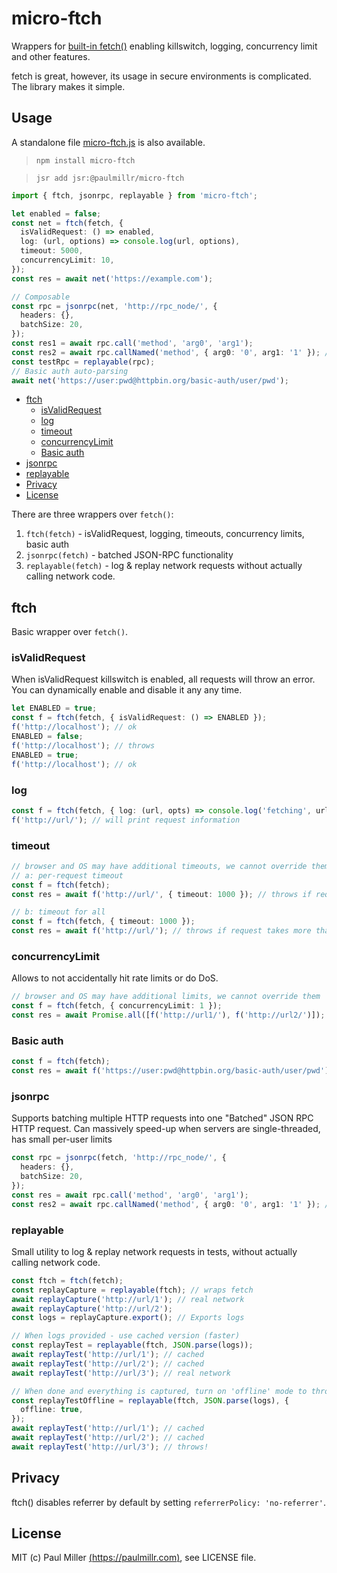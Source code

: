 # micro-ftch

Wrappers for [built-in fetch()](https://developer.mozilla.org/en-US/docs/Web/API/fetch) enabling killswitch, logging, concurrency limit and other features.

fetch is great, however, its usage in secure environments is complicated. The library makes it simple.

## Usage

A standalone file
[micro-ftch.js](https://github.com/paulmillr/micro-ftch/releases) is also available.

> `npm install micro-ftch`

> `jsr add jsr:@paulmillr/micro-ftch`

```ts
import { ftch, jsonrpc, replayable } from 'micro-ftch';

let enabled = false;
const net = ftch(fetch, {
  isValidRequest: () => enabled,
  log: (url, options) => console.log(url, options),
  timeout: 5000,
  concurrencyLimit: 10,
});
const res = await net('https://example.com');

// Composable
const rpc = jsonrpc(net, 'http://rpc_node/', {
  headers: {},
  batchSize: 20,
});
const res1 = await rpc.call('method', 'arg0', 'arg1');
const res2 = await rpc.callNamed('method', { arg0: '0', arg1: '1' }); // named arguments
const testRpc = replayable(rpc);
// Basic auth auto-parsing
await net('https://user:pwd@httpbin.org/basic-auth/user/pwd');
```

- [ftch](#ftch)
  - [isValidRequest](#isValidRequest)
  - [log](#log)
  - [timeout](#timeout)
  - [concurrencyLimit](#concurrencyLimit)
  - [Basic auth](#basic-auth)
- [jsonrpc](#jsonrpc)
- [replayable](#replayable)
- [Privacy](#privacy)
- [License](#license)

There are three wrappers over `fetch()`:

1. `ftch(fetch)` - isValidRequest, logging, timeouts, concurrency limits, basic auth
2. `jsonrpc(fetch)` - batched JSON-RPC functionality
3. `replayable(fetch)` - log & replay network requests without actually calling network code.

## ftch

Basic wrapper over `fetch()`.

### isValidRequest

When isValidRequest killswitch is enabled, all requests will throw an error.
You can dynamically enable and disable it any any time.

```ts
let ENABLED = true;
const f = ftch(fetch, { isValidRequest: () => ENABLED });
f('http://localhost'); // ok
ENABLED = false;
f('http://localhost'); // throws
ENABLED = true;
f('http://localhost'); // ok
```

### log

```ts
const f = ftch(fetch, { log: (url, opts) => console.log('fetching', url, opts) });
f('http://url/'); // will print request information
```

### timeout

```ts
// browser and OS may have additional timeouts, we cannot override them
// a: per-request timeout
const f = ftch(fetch);
const res = await f('http://url/', { timeout: 1000 }); // throws if request takes more than one second

// b: timeout for all
const f = ftch(fetch, { timeout: 1000 });
const res = await f('http://url/'); // throws if request takes more than one second
```

### concurrencyLimit

Allows to not accidentally hit rate limits or do DoS.

```ts
// browser and OS may have additional limits, we cannot override them
const f = ftch(fetch, { concurrencyLimit: 1 });
const res = await Promise.all([f('http://url1/'), f('http://url2/')]); // these would be processed sequentially
```

### Basic auth

```ts
const f = ftch(fetch);
const res = await f('https://user:pwd@httpbin.org/basic-auth/user/pwd'); // supports basic auth!
```

### jsonrpc

Supports batching multiple HTTP requests into one "Batched" JSON RPC HTTP request. Can massively speed-up when servers are single-threaded, has small per-user limits

```ts
const rpc = jsonrpc(fetch, 'http://rpc_node/', {
  headers: {},
  batchSize: 20,
});
const res = await rpc.call('method', 'arg0', 'arg1');
const res2 = await rpc.callNamed('method', { arg0: '0', arg1: '1' }); // named arguments
```

### replayable

Small utility to log & replay network requests in tests, without actually calling network code.

```ts
const ftch = ftch(fetch);
const replayCapture = replayable(ftch); // wraps fetch
await replayCapture('http://url/1'); // real network
await replayCapture('http://url/2');
const logs = replayCapture.export(); // Exports logs

// When logs provided - use cached version (faster)
const replayTest = replayable(ftch, JSON.parse(logs));
await replayTest('http://url/1'); // cached
await replayTest('http://url/2'); // cached
await replayTest('http://url/3'); // real network

// When done and everything is captured, turn on 'offline' mode to throw on network requests:
const replayTestOffline = replayable(ftch, JSON.parse(logs), {
  offline: true,
});
await replayTest('http://url/1'); // cached
await replayTest('http://url/2'); // cached
await replayTest('http://url/3'); // throws!
```

## Privacy

ftch() disables referrer by default by setting `referrerPolicy: 'no-referrer'`.

## License

MIT (c) Paul Miller [(https://paulmillr.com)](https://paulmillr.com), see LICENSE file.
